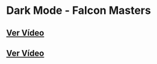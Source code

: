 # Dark Mode - Falcon Masters

## [Ver Vídeo](https://youtu.be/2Nmi1sXu12U)

## [Ver Vídeo](https://youtu.be/SS0haGSC6vI)